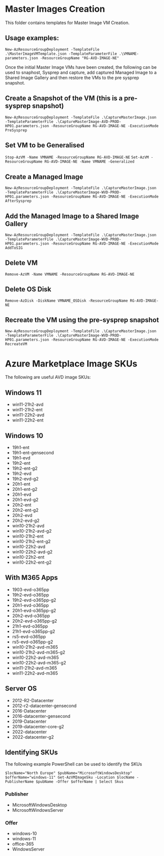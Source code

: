 #  Master Images Creation

This folder contains templates for  Master Image VM Creation.

## Usage examples:
`New-AzResourceGroupDeployment -TemplateFile .\MasterImageVMTemplate.json -TemplateParameterFile .\VMNAME-parameters.json -ResourceGroupName "RG-AVD-IMAGE-NE"` 


Once the initial Master Image VMs have been created, the following can be used to snaphost, Sysprep and capture, add captured Managed Image to a Shared Image Gallery and then restore the VMs to the pre sysprep snapshot.

## Create a Snapshot of the VM (this is a pre-sysprep snapshot)
`New-AzResourceGroupDeployment -TemplateFile .\CaptureMasterImage.json -TemplateParameterFile .\CaptureMasterImage-AVD-PROD-HP01.parameters.json -ResourceGroupName RG-AVD-IMAGE-NE -ExecutionMode PreSysprep` 

## Set VM to be Generalised
`Stop-AzVM -Name VMNAME -ResourceGroupName RG-AVD-IMAGE-NE` 
`Set-AzVM -ResourceGroupName RG-AVD-IMAGE-NE -Name VMNAME -Generalized` 

## Create a Managed Image
`New-AzResourceGroupDeployment -TemplateFile .\CaptureMasterImage.json -TemplateParameterFile .\CaptureMasterImage-WVD-PROD-HP01.parameters.json -ResourceGroupName RG-AVD-IMAGE-NE -ExecutionMode AfterSysprep` 

## Add the Managed Image to a Shared Image Gallery 
`New-AzResourceGroupDeployment -TemplateFile .\CaptureMasterImage.json -TemplateParameterFile .\CaptureMasterImage-WVD-PROD-HP01.parameters.json -ResourceGroupName RG-AVD-IMAGE-NE -ExecutionMode AddToSIG` 

## Delete VM
`Remove-AzVM -Name VMNAME -ResourceGroupName RG-AVD-IMAGE-NE` 

## Delete OS Disk
`Remove-AzDisk -DiskName VMNAME_OSDisk -ResourceGroupName RG-AVD-IMAGE-NE` 

## Recreate the VM using the pre-sysprep snapshot
`New-AzResourceGroupDeployment -TemplateFile .\CaptureMasterImage.json -TemplateParameterFile .\CaptureMasterImage-WVD-PROD-HP01.parameters.json -ResourceGroupName RG-AVD-IMAGE-NE -ExecutionMode RecreateVM` 

# Azure Marketplace Image SKUs

The following are useful AVD image SKUs:

## Windows 11
- win11-21h2-avd
- win11-21h2-ent
- win11-22h2-avd
- win11-22h2-ent

## Windows 10
- 19h1-ent
- 19h1-ent-gensecond
- 19h1-evd
- 19h2-ent
- 19h2-ent-g2
- 19h2-evd
- 19h2-evd-g2
- 20h1-ent
- 20h1-ent-g2
- 20h1-evd
- 20h1-evd-g2
- 20h2-ent
- 20h2-ent-g2
- 20h2-evd
- 20h2-evd-g2
- win10-21h2-avd
- win10-21h2-avd-g2
- win10-21h2-ent
- win10-21h2-ent-g2
- win10-22h2-avd
- win10-22h2-avd-g2
- win10-22h2-ent
- win10-22h2-ent-g2

## With M365 Apps
- 1903-evd-o365pp
- 19h2-evd-o365pp
- 19h2-evd-o365pp-g2
- 20h1-evd-o365pp
- 20h1-evd-o365pp-g2
- 20h2-evd-o365pp
- 20h2-evd-o365pp-g2
- 21h1-evd-o365pp
- 21h1-evd-o365pp-g2
- rs5-evd-o365pp
- rs5-evd-o365pp-g2
- win10-21h2-avd-m365
- win10-21h2-avd-m365-g2
- win10-22h2-avd-m365
- win10-22h2-avd-m365-g2
- win11-21h2-avd-m365
- win11-22h2-avd-m365

## Server OS
- 2012-R2-Datacenter
- 2012-r2-datacenter-gensecond
- 2016-Datacenter
- 2016-datacenter-gensecond
- 2019-Datacenter
- 2019-datacenter-core-g2
- 2022-datacenter
- 2022-datacenter-g2

## Identifying SKUs
The following example PowerShell can be used to identify the SKUs

`$locName="North Europe"
$pubName="MicrosoftWindowsDesktop"
$offerName="windows-11"
Get-AzVMImageSku -Location $locName -PublisherName $pubName -Offer $offerName | Select Skus`

### Publisher
- MicrosoftWindowsDesktop
- MicrosoftWindowsServer

### Offer
- windows-10
- windows-11
- office-365
- WindowsServer


